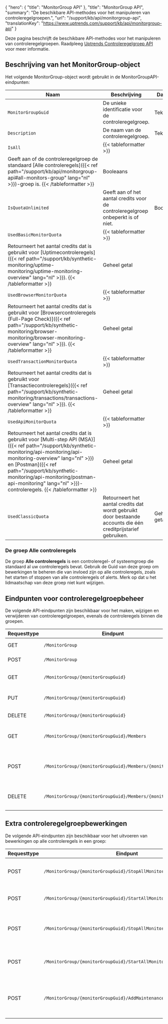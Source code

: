 {
  "hero": {
    "title": "MonitorGroup API"
  },
  "title": "MonitorGroup API",
  "summary": "De beschikbare API-methodes voor het manipuleren van controleregelgroepen.",
  "url": "/support/kb/api/monitorgroup-api",
  "translationKey": "https://www.uptrends.com/support/kb/api/monitorgroup-api"
}

Deze pagina beschrijft de beschikbare API-methodes voor het manipuleren van controleregelgroepen. Raadpleeg [Uptrends Controleregelgroep API](https://api.uptrends.com/v4/swagger/index.html?url=/v4/swagger/v1/swagger.json#/MonitorGroup) voor meer informatie.

## Beschrijving van het MonitorGroup-object

Het volgende MonitorGroup-object wordt gebruikt in de MonitorGroupAPI-eindpunten:

| Naam               | Beschrijving                                                                         | Datatype |
|--------------------|-------------------------------------------------------------------------------------|-----------|
| `MonitorGroupGuid` | De unieke identificatie voor de controleregelgroep.                                       | Tekenreeks |
| `Description`      | De naam van de controleregelgroep.                                              | Tekenreeks |
| `IsAll`            | {{< tableformatter >}} 
Geeft aan of de controleregelgroep de standaard [Alle controleregels]({{< ref path="/support/kb/api/monitorgroup-api#all-monitors-group" lang="nl" >}})-groep is. {{< /tableformatter >}} | Booleaans  |
| `IsQuotaUnlimited` | Geeft aan of het aantal credits voor de controleregelgroep onbeperkt is of niet.  |  Booleaans  |
| `UsedBasicMonitorQuota` |{{< tableformatter >}} 
Retourneert het aantal credits dat is gebruikt voor [Uptimecontroleregels]({{< ref path="/support/kb/synthetic-monitoring/uptime-monitoring/uptime-monitoring-overview" lang="nl" >}}). {{< /tableformatter >}} | Geheel getal |
| `UsedBrowserMonitorQuota`            | {{< tableformatter >}} 
Retourneert het aantal credits dat is gebruikt voor [Browsercontroleregels (Full-Page Check)]({{< ref path="/support/kb/synthetic-monitoring/browser-monitoring/browser-monitoring-overview" lang="nl" >}}). {{< /tableformatter >}} | Geheel getal |
| `UsedTransactionMonitorQuota`            | {{< tableformatter >}}
Retourneert het aantal credits dat is gebruikt voor [Transactiecontroleregels]({{< ref path="/support/kb/synthetic-monitoring/transactions/transactions-overview" lang="nl" >}}).  {{< /tableformatter >}} | Geheel getal |
| `UsedApiMonitorQuota`            | {{< tableformatter >}} 
Retourneert het aantal credits dat is gebruikt voor [Multi-step API (MSA)]({{< ref path="/support/kb/synthetic-monitoring/api-monitoring/api-monitoring-overview" lang="nl" >}}) en [Postman]({{< ref path="/support/kb/synthetic-monitoring/api-monitoring/postman-api-monitoring" lang="nl" >}})-controleregels. {{< /tableformatter >}} | Geheel getal |
| `UsedClassicQuota`            | Retourneert het aantal credits dat wordt gebruikt door bestaande accounts die één creditprijstarief gebruiken. | Geheel getal |

### De groep Alle controleregels

De groep **Alle controleregels** is een controleregel- of systeemgroep die standaard al uw controleregels bevat. Gebruik de Guid van deze groep om bewerkingen te beheren die van invloed zijn op alle controleregels, zoals het starten of stoppen van alle controleregels of alerts.
Merk op dat u het lidmaatschap van deze groep niet kunt wijzigen.


## Eindpunten voor controleregelgroepbeheer

De volgende API-eindpunten zijn beschikbaar voor het maken, wijzigen en verwijderen van controleregelgroepen, evenals de controleregels binnen die groepen.

| Requesttype | Eindpunt                                                 | Gebruik                                                          |
|--------------|----------------------------------------------------------|----------------------------------------------------------------|
| GET          | `/MonitorGroup`                                          | Verkrijgt alle controleregelgroepen                                        |
| POST         | `/MonitorGroup`                                          | Creëert een nieuwe controleregelgroep                                    |
| GET          | `/MonitorGroup/{monitorGroupGuid}`                       | Verkrijgt de details van een controleregelgroep                            |
| PUT          | `/MonitorGroup/{monitorGroupGuid}`                       | Werkt een bestaande controleregelgroep bij                              |
| DELETE       | `/MonitorGroup/{monitorGroupGuid}`                       | Verwijdert een controleregelgroep                                        |
| GET          | `/MonitorGroup/{monitorGroupGuid}/Members`               | Verkrijgt een lijst met alle controleregels die lid zijn van een controleregelgroep |
| POST         | `/MonitorGroup/{monitorGroupGuid}/Members/{monitorGuid}` | Voegt de gespecificeerde controleregel toe aan de controleregelgroep                |
| DELETE       | `/MonitorGroup/{monitorGroupGuid}/Members/{monitorGuid}` | Verwijdert de gespecificeerde controleregel uit de controleregelgroep           |

## Extra controleregelgroepbewerkingen

De volgende API-eindpunten zijn beschikbaar voor het uitvoeren van bewerkingen op alle controleregels in een groep:

| Requesttype | Eindpunt                                                            | Gebruik                                                                       |
|--------------|---------------------------------------------------------------------|-----------------------------------------------------------------------------|
| POST         | `/MonitorGroup/{monitorGroupGuid}/StopAllMonitors`                  | Stopt alle controleregels in de gespecificeerde controleregelgroep                           |
| POST         | `/MonitorGroup/{monitorGroupGuid}/StartAllMonitors`                 | Start alle controleregels in de gespecificeerde controleregelgroep                          |
| POST         | `/MonitorGroup/{monitorGroupGuid}/StopAllMonitorAlerts`             | Stopt alerting voor alle controleregels in de gespecificeerde controleregelgroep              |
| POST         | `/MonitorGroup/{monitorGroupGuid}/StartAllMonitorAlerts`            | Start alerting voor alle controleregels in de gespecificeerde controleregelgroep             |
| POST         | `/MonitorGroup/{monitorGroupGuid}/AddMaintenancePeriodToAllMembers` | Voegt de verstrekte onderhoudsperiode toe aan alle controleregels in de gespecificeerde groep |
